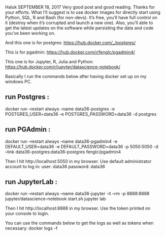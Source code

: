 

Haluk
SEPTEMBER 18, 2017
Very good post and good reading. Thanks for your efforts.
What I’ll suggest is to use docker images for directly start using Python, SQL, R and Bash (for non-devs). It’s free, you’ll have full control on it (destroy when it’s corrupted and launch a new one).
Also, you’ll able to get the latest updates on the software while persisting the data and code you’ve been working on.

And this one is for postgres:
https://hub.docker.com/_/postgres/

This is for pgadmin:
https://hub.docker.com/r/fenglc/pgadmin4/

This one is for Jupyter, R, Julia and Python:
https://hub.docker.com/r/jupyter/datascience-notebook/

Basically I run the commands below after having docker set up on my windows PC.

## run Postgres :
docker run –restart always –name data36-postgres -e POSTGRES_USER=data36 -e POSTGRES_PASSWORD=data36 -d postgres

## run PGAdmin :
docker run –restart always –name data36-pgadmin4 -e DEFAULT_USER=data36 -e DEFAULT_PASSWORD=data36 -p 5050:5050 -d –link data36-postgres:data36-postgres fenglc/pgadmin4

Then I hit http://localhost:5050 in my browser.
Use default administrator account to log in:
user: data36
password: data36

## run JupyterLab :
docker run –restart always –name data36-jupyter -it –rm -p 8888:8888 jupyter/datascience-notebook start.sh jupyter lab

Then I hit http://localhost:8888 in my browser.
Use the token printed on your console to login.

You can use the commands below to get the logs as well as tokens when necessary:
docker logs -f
